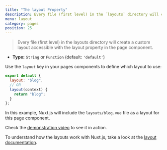 ```yaml
---
title: "The layout Property"
description: Every file (first level) in the `layouts` directory will create a custom layout accessible with the layout property in the page component.
menu: layout
category: pages
position: 25
---
```


> Every file (first level) in the layouts directory will create a custom layout accessible with the layout property in the page component.

- **Type:** `String` or `Function` (default: `'default'`)

Use the `layout` key in your pages components to define which layout to use:

```js
export default {
  layout: "blog",
  // OR
  layout(context) {
    return "blog";
  }
};
```

In this example, Nuxt.js will include the `layouts/blog.vue` file as a layout for this page component.

Check the [demonstration video](https://www.youtube.com/watch?v=YOKnSTp7d38) to see it in action.

To understand how the layouts work with Nuxt.js, take a look at the [layout documentation](/guide/views#layouts).
